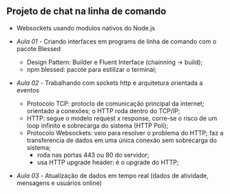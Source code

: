 ## Projeto de chat na linha de comando

- Websockets usando modulos nativos do Node.js

- *Aula 01* - Criando interfaces em programs de linha de comando com o pacote Blessed
    - Design Pattern: Builder e Fluent Interface (chainning -> build);
    - npm blessed: pacote para estilizar o terminal;

- *Aula 02* - Trabalhando com sockets http e arquitetura orientada a eventos
    - Protocolo TCP: protoclo de comunicação principal da internet; orientado a conexões; o HTTP roda dentro do TCP/IP;
    - HTTP: segue o modelo request x response, corre-se o risco de um loop infinito e sobrecarga do sistema (HTTP Poli); 
    - Protocolo Websockets: veio para resolver o problema do HTTP; faz a transferencia de dados em uma única conexão sem sobrecarga do sistema;
        - roda nas portas 443 ou 80 do servidor; 
        - usa HTTP upgrade header: é o upgrade do HTTP;

- *Aula 03* - Atualização de dados em tempo real (dados de atividade, mensagens e usuários online)